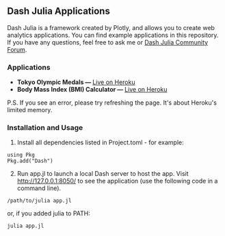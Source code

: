 ## Dash Julia Applications
Dash Julia is a framework created by Plotly, and allows you to create web analytics applications. You can find example applications in this repository. If you have any questions, feel free to ask me or <a href="https://community.plotly.com/c/dash/julia/20">Dash Julia Community Forum</a>.

### Applications
- <b>Tokyo Olympic Medals — </b><a href="https://dash-tokyo-olympics.herokuapp.com">Live on Heroku</a>
- <b>Body Mass Index (BMI) Calculator — </b><a href="https://dash-bmi-calculator.herokuapp.com/">Live on Heroku</a>

P.S. If you see an error, please try refreshing the page. It's about Heroku's limited memory.

### Installation and Usage
1. Install all dependencies listed in Project.toml - for example:
```
using Pkg
Pkg.add("Dash")
```
2. Run app.jl to launch a local Dash server to host the app. Visit http://127.0.0.1:8050/ to see the application (use the following code in a command line).
```
/path/to/julia app.jl
```
or, if you added julia to PATH:
```
julia app.jl
```

